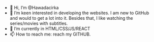 - 👋 Hi, I’m @Hawadacirka
- 👀 I’m keen interested in developing the websites. I am new to GitHub and would to get a lot into it. Besides that, I like watching the series/movies with subtitles. 
- 🌱 I’m currently in HTML/CSS/JS/REACT
- 📫 How to reach me: reach my GITHUB.

<!---
Hawadacirka/Hawadacirka is a ✨ special ✨ repository because its `README.md` (this file) appears on your GitHub profile.
You can click the Preview link to take a look at your changes.
--->
